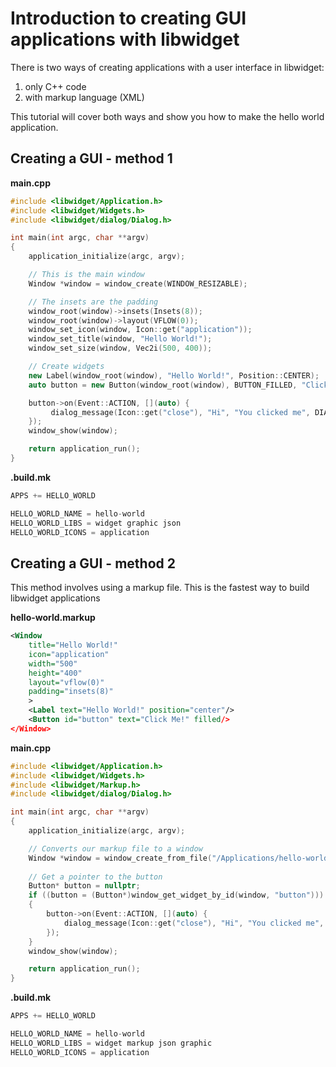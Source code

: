 # Introduction to creating GUI applications with libwidget

There is two ways of creating applications with a user interface in libwidget:

1. only C++ code
2. with markup language (XML)

This tutorial will cover both ways and show you how to make the hello world application.

## Creating a GUI - method 1

**main.cpp**
```c++
#include <libwidget/Application.h>
#include <libwidget/Widgets.h>
#include <libwidget/dialog/Dialog.h>

int main(int argc, char **argv)
{
    application_initialize(argc, argv);

    // This is the main window
    Window *window = window_create(WINDOW_RESIZABLE);

    // The insets are the padding
    window_root(window)->insets(Insets(8));
    window_root(window)->layout(VFLOW(0));
    window_set_icon(window, Icon::get("application"));
    window_set_title(window, "Hello World!");
    window_set_size(window, Vec2i(500, 400));

    // Create widgets
    new Label(window_root(window), "Hello World!", Position::CENTER);
    auto button = new Button(window_root(window), BUTTON_FILLED, "Click Me!");

    button->on(Event::ACTION, [](auto) {
         dialog_message(Icon::get("close"), "Hi", "You clicked me", DIALOG_BUTTON_OK);
    });
    window_show(window);

    return application_run();
}
```
**.build.mk**
```js
APPS += HELLO_WORLD

HELLO_WORLD_NAME = hello-world
HELLO_WORLD_LIBS = widget graphic json
HELLO_WORLD_ICONS = application
```
## Creating a GUI - method 2

This method involves using a markup file. This is the fastest way to build libwidget applications

**hello-world.markup**
```xml
<Window
    title="Hello World!"
    icon="application"
    width="500"
    height="400"
    layout="vflow(0)"
    padding="insets(8)"
    >
    <Label text="Hello World!" position="center"/>
    <Button id="button" text="Click Me!" filled/>
</Window>
```
**main.cpp**
```c++
#include <libwidget/Application.h>
#include <libwidget/Widgets.h>
#include <libwidget/Markup.h>
#include <libwidget/dialog/Dialog.h>

int main(int argc, char **argv)
{
    application_initialize(argc, argv);

    // Converts our markup file to a window
    Window *window = window_create_from_file("/Applications/hello-world/hello-world.markup");;
    
    // Get a pointer to the button
    Button* button = nullptr;
    if ((button = (Button*)window_get_widget_by_id(window, "button")))
    {
        button->on(Event::ACTION, [](auto) {
            dialog_message(Icon::get("close"), "Hi", "You clicked me", DIALOG_BUTTON_OK);
        });
    }
    window_show(window);

    return application_run();
}
```
**.build.mk**
```js
APPS += HELLO_WORLD

HELLO_WORLD_NAME = hello-world
HELLO_WORLD_LIBS = widget markup json graphic
HELLO_WORLD_ICONS = application
```
